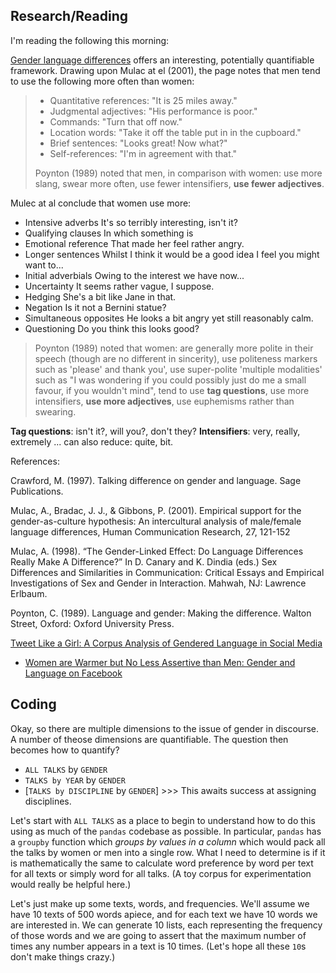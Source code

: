 
## Research/Reading

I'm reading the following this morning:

[Gender language differences][1] offers an interesting, potentially quantifiable framework. Drawing upon Mulac at el (2001), the page notes that men tend to use the following more often than women: 

> * Quantitative references: "It is 25 miles away."
> * Judgmental adjectives: "His performance is poor."
> * Commands: "Turn that off now."
> * Location words: "Take it off the table put in in the cupboard."
> * Brief sentences: "Looks great! Now what?"
> * Self-references: "I'm in agreement with that."
> 
> Poynton (1989) noted that men, in comparison with women: use more slang, swear more often, use fewer intensifiers, **use fewer adjectives**.

Mulec at al conclude that women use more:

* Intensive adverbs	It's so terribly interesting, isn't it?
* Qualifying clauses	In which something is
* Emotional reference	That made her feel rather angry.
* Longer sentences	Whilst I think it would be a good idea I feel you might want to...
* Initial adverbials	Owing to the interest we have now...
* Uncertainty	It seems rather vague, I suppose.
* Hedging	She's a bit like Jane in that.
* Negation	Is it not a Bernini statue?
* Simultaneous opposites	He looks a bit angry yet still reasonably calm.
* Questioning	Do you think this looks good?

> Poynton (1989) noted that women: are generally more polite in their speech (though are no different in sincerity), use politeness markers such as 'please' and thank you', use super-polite 'multiple modalities' such as "I was wondering if you could possibly just do me a small favour, if you wouldn't mind", tend to use **tag questions**, use more intensifiers, **use more adjectives**, use euphemisms rather than swearing.

**Tag questions**: isn't it?, will you?, don't they?
**Intensifiers**: very, really, extremely ... can also reduce: quite, bit. 


References: 

Crawford, M. (1997). Talking difference on gender and language. Sage Publications.

Mulac, A., Bradac, J. J., & Gibbons, P. (2001). Empirical support for the gender-as-culture hypothesis: An intercultural analysis of male/female language differences, Human Communication Research, 27, 121-152

Mulac, A. (1998). “The Gender-Linked Effect: Do Language Differences Really Make A Difference?” In D. Canary and K. Dindia (eds.) Sex Differences and Similarities in Communication: Critical Essays and Empirical Investigations of Sex and Gender in Interaction. Mahwah, NJ: Lawrence Erlbaum.

Poynton, C. (1989). Language and gender: Making the difference. Walton Street, Oxford: Oxford University Press.


[Tweet Like a Girl: A Corpus Analysis of Gendered Language in Social Media][2]


* [Women are Warmer but No Less Assertive than Men: Gender and Language on Facebook][3]

[1]: http://changingminds.org/explanations/gender/gender_language.htm
[2]: https://ling.yale.edu/sites/default/files/files/Margaret%20Ott.pdf
[3]: http://journals.plos.org/plosone/article?id=10.1371/journal.pone.0155885


## Coding

Okay, so there are multiple dimensions to the issue of gender in discourse. A number of theose dimensions are quantifiable. The question then becomes how to quantify? 

* `ALL TALKS` by `GENDER`
* `TALKS by YEAR` by `GENDER`
* [`TALKS by DISCIPLINE` by `GENDER`] >>> This awaits success at assigning disciplines.

Let's start with `ALL TALKS` as a place to begin to understand how to do this using as much of the `pandas` codebase as possible. In particular, `pandas` has a `groupby` function which *groups by values in a column* which would pack all the talks by women or men into a single row. What I need to determine is if it is mathematically the same to calculate word preference by word per text for all texts or simply word for all talks. (A toy corpus for experimentation would really be helpful here.)

Let's just make up some texts, words, and frequencies. We'll assume we have 10 texts of 500 words apiece, and for each text we have 10 words we are interested in. We can generate 10 lists, each representing the frequency of those words and we are going to assert that the maximum number of times any number appears in a text is 10 times. (Let's hope all these `10`s don't make things crazy.)


